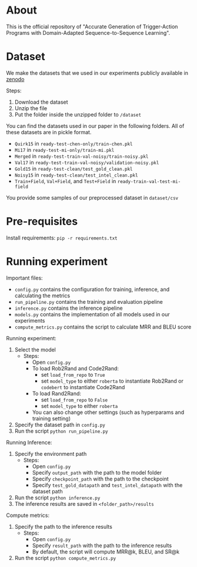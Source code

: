 # About

This is the official repository of "Accurate Generation of Trigger-Action Programs with Domain-Adapted Sequence-to-Sequence Learning".

# Dataset
We make the datasets that we used in our experiments publicly available in [zenodo](https://zenodo.org/record/5885850#.YeolYP5ByUl)

Steps:
1. Download the dataset
2. Unzip the file
3. Put the folder inside the unzipped folder to `/dataset`

You can find the datasets used in our paper in the following folders. All of these datasets are in pickle format. 
- `Quirk15` in `ready-test-chen-only/train-chen.pkl`
- `Mi17` in `ready-test-mi-only/train-mi.pkl`
- `Merged` in `ready-test-train-val-noisy/train-noisy.pkl`
- `Val17` in `ready-test-train-val-noisy/validation-noisy.pkl`
- `Gold15` in `ready-test-clean/test_gold_clean.pkl`
- `Noisy15` in `ready-test-clean/test_intel_clean.pkl`
- `Train+Field`, `Val+Field`, and `Test+Field` in `ready-train-val-test-mi-field`

You provide some samples of our preprocessed dataset in `dataset/csv`

# Pre-requisites
Install requirements: `pip -r requirements.txt`

# Running experiment
Important files:
- `config.py` contains the configuration for training, inference, and calculating the metrics
- `run_pipeline.py` contains the training and evaluation pipeline
- `inference.py` contains the inference pipeline
- `models.py` contains the implementation of all models used in our experiments
- `compute_metrics.py` contains the script to calculate MRR and BLEU score


Running experiment:
1. Select the model
    - Steps:
        - Open `config.py`
        - To load Rob2Rand and Code2Rand:
            - set `load_from_repo` to `True`
            - set `model_type`  to either `roberta` to instantiate Rob2Rand or `codebert` to instantiate Code2Rand
        - To load Rand2Rand:
            - set `load_from_repo` to `False`
            - set `model_type`  to either `roberta`
        - You can also change other settings (such as hyperparams and training setting)
2. Specify the dataset path in `config.py`
2. Run the script `python run_pipeline.py`

Running Inference:
1. Specify the environment path
    - Steps:
        - Open `config.py`
        - Specify `output_path` with the path to the model folder
        - Specify `checkpoint_path` with the path to the checkpoint
        - Specify `test_gold_datapath` and `test_intel_datapath` with the dataset path 
2. Run the script `python inference.py`
3. The inference results are saved in `<folder_path>/results`

Compute metrics:
1. Specify the path to the inference results
    - Steps:
        - Open `config.py`
        - Specify `result_path` with the path to the inference results
        - By default, the script will compute MRR@k, BLEU, and SR@k
2. Run the script `python compute_metrics.py`